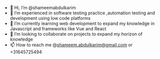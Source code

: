 - 👋 Hi, I’m @shameemabdulkarim
- 👀 I’m experienced in software testing practice ,automation testing and development using low code platforms
- 🌱 I’m currently learning web development to expand my knowledge in Javascript and frameworks like Vue and React
- 💞️ I’m looking to collaborate on projects to expand my horizon of knowledge
- 📫 How to reach me @shameem.abdulkarim@gmail.com or +31645725494

<!---
shameemabdulkarim/shameemabdulkarim is a ✨ special ✨ repository because its `README.md` (this file) appears on your GitHub profile.
You can click the Preview link to take a look at your changes.
--->
